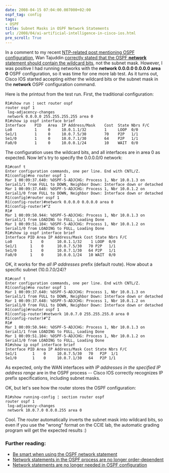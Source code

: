 ```yaml
---
date: 2008-04-15 07:04:00.007000+02:00
ospf_tag: config
tags:
- OSPF
title: Subnet Masks in OSPF Network Statements
url: /2008/04/ai-artificial-intelligence-in-cisco-ios.html
pre_scroll: True
---
```

In a comment to my recent [NTP-related post mentioning OSPF configuration](https://blog.ipspace.net/2008/04/technology-is-supposed-to-be-simple.html), Wan Tajuddin [correctly stated that the OSPF **network** statement should contain the wildcard bits](https://blog.ipspace.net/2008/04/technology-is-supposed-to-be-simple.html?showComment=1208142000000#c1375575532105655159), not the subnet mask. However, I was positive I had running networks with the **network 0.0.0.0 0.0.0.0 area 0** OSPF configuration, so it was time for one more lab test. As it turns out, Cisco IOS started accepting either the wildcard bits or the subnet mask in the **network** OSPF configuration command.
<!--more-->
Here is the printout from the test run. First, the traditional configuration:

``` code
R1#show run ¦ sect router ospf
router ospf 1
 log-adjacency-changes
 network 0.0.0.0 255.255.255.255 area 0
R1#show ip ospf interface brief
Interface    PID   Area  IP Address/Mask    Cost  State Nbrs F/C
Lo0          1     0     10.0.1.1/32        1     LOOP  0/0
Se1/1        1     0     10.0.7.5/30        70    P2P   1/1
Se1/0        1     0     10.0.7.1/30        64    P2P   1/1
Fa0/0        1     0     10.0.0.1/24        10    WAIT  0/0
```

The configuration uses the wildcard bits, and all interfaces are in area 0 as expected. Now let\'s try to specify the 0.0.0.0/0 network:

```
R1#conf t
Enter configuration commands, one per line. End with CNTL/Z.
R1(config)#no router ospf 1
Mar 1 00:09:37.640: %OSPF-5-ADJCHG: Process 1, Nbr 10.0.1.3 on Serial1/1 from FULL to DOWN, Neighbor Down: Interface down or detached
Mar 1 00:09:37.648: %OSPF-5-ADJCHG: Process 1, Nbr 10.0.1.2 on Serial1/0 from FULL to DOWN, Neighbor Down: Interface down or detached
R1(config)#router ospf 1
R1(config-router)#network 0.0.0.0 0.0.0.0 area 0
R1(config-router)#^Z
R1#
Mar 1 00:09:50.944: %OSPF-5-ADJCHG: Process 1, Nbr 10.0.1.3 on Serial1/1 from LOADING to FULL, Loading Done
Mar 1 00:09:51.104: %OSPF-5-ADJCHG: Process 1, Nbr 10.0.1.2 on Serial1/0 from LOADING to FULL, Loading Done
R1#show ip ospf interface brief
Interface PID Area IP Address/Mask Cost State Nbrs F/C
Lo0        1    0      10.0.1.1/32    1 LOOP  0/0
Se1/1      1    0      10.0.7.5/30   70 P2P   1/1
Se1/0      1    0      10.0.7.1/30   64 P2P   1/1
Fa0/0      1    0      10.0.0.1/24   10 WAIT  0/0
```

OK, it works for the _all IP addresses_ prefix (default route). How about a specific subnet (10.0.7.0/24)?

```
R1#conf t
Enter configuration commands, one per line. End with CNTL/Z.
R1(config)#no router ospf 1
Mar 1 00:09:37.640: %OSPF-5-ADJCHG: Process 1, Nbr 10.0.1.3 on Serial1/1 from FULL to DOWN, Neighbor Down: Interface down or detached
Mar 1 00:09:37.648: %OSPF-5-ADJCHG: Process 1, Nbr 10.0.1.2 on Serial1/0 from FULL to DOWN, Neighbor Down: Interface down or detached
R1(config)#router ospf 1
R1(config-router)#network 10.0.7.0 255.255.255.0 area 0
R1(config-router)#^Z
R1#
Mar 1 00:09:50.944: %OSPF-5-ADJCHG: Process 1, Nbr 10.0.1.3 on Serial1/1 from LOADING to FULL, Loading Done
Mar 1 00:09:51.104: %OSPF-5-ADJCHG: Process 1, Nbr 10.0.1.2 on Serial1/0 from LOADING to FULL, Loading Done
R1#show ip ospf interface brief
Interface PID Area IP Address/Mask Cost State Nbrs F/C
Se1/1       1    0     10.0.7.5/30   70   P2P  1/1
Se1/0       1    0     10.0.7.1/30   64   P2P 1/1
```

As expected, only the WAN interfaces _with IP addresses in the specified IP address range_ are in the OSPF process -- Cisco IOS correctly recognizes IP prefix specifications, including subnet masks.

OK, but let's see how the router stores the OSPF configuration:

``` code
R1#show running-config ¦ section router ospf
router ospf 1
 log-adjacency-changes
 network 10.0.7.0 0.0.0.255 area 0
```

Cool. The router automatically inverts the subnet mask into wildcard bits, so even if you use the "wrong" format on the CCIE lab, the automatic grading program will get the expected results :)

### Further reading:

-   [Be smart when using the OSPF network statement](https://blog.ipspace.net/2007/07/be-smart-when-using-ospf-network.html)
-   [Network statements in the OSPF process are no longer order-dependent](https://blog.ipspace.net/2006/11/network-statements-in-ospf-process-are.html)
-   [Network statements are no longer needed in OSPF configuration](https://blog.ipspace.net/2007/07/network-statements-are-no-longer-needed.html)
